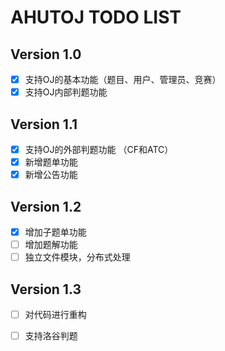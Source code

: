 # AHUTOJ TODO LIST

## Version 1.0
- [x] 支持OJ的基本功能（题目、用户、管理员、竞赛）
- [x] 支持OJ内部判题功能

## Version 1.1

- [x] 支持OJ的外部判题功能 （CF和ATC）
- [x] 新增题单功能
- [x] 新增公告功能

## Version 1.2

- [x] 增加子题单功能
- [ ] 增加题解功能
- [ ] 独立文件模块，分布式处理

## Version 1.3

- [ ] 对代码进行重构
- [ ] 支持洛谷判题

